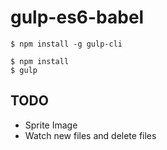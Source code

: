 # gulp-es6-babel

```
$ npm install -g gulp-cli
```

```
$ npm install
$ gulp
```

## TODO
- Sprite Image
- Watch new files and delete files
